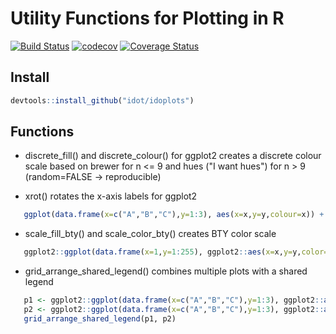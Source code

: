 Utility Functions for Plotting in R
===================================

[![Build Status](https://travis-ci.org/idot/idoplots.svg?branch=master)](https://travis-ci.org/idot/idoplots)
[![codecov](https://codecov.io/gh/idot/idoplots/branch/master/graph/badge.svg)](https://codecov.io/gh/idot/idoplots)
[![Coverage Status](https://coveralls.io/repos/github/idot/idoplots/badge.svg?branch=master)](https://coveralls.io/github/idot/idoplots?branch=master)

Install
-------

```R
devtools::install_github("idot/idoplots")
```

Functions
---------
* discrete_fill() and discrete_colour() for ggplot2
  creates a discrete colour scale based on brewer for n <= 9 and hues ("I want hues") for n > 9 (random=FALSE -> reproducible) 

* xrot() rotates the x-axis labels for ggplot2

```R
   ggplot(data.frame(x=c("A","B","C"),y=1:3), aes(x=x,y=y,colour=x)) + geom_point() + discrete_colour() + xrot()
```

* scale_fill_bty() and scale_color_bty() creates BTY color scale

```R
   ggplot2::ggplot(data.frame(x=1,y=1:255), ggplot2::aes(x=x,y=y,color=y,fill=y)) + ggplot2::geom_bar(stat="identity") + scale_color_bty() + scale_fill_bty()
```
* grid_arrange_shared_legend() combines multiple plots with a shared legend

```R
   p1 <- ggplot2::ggplot(data.frame(x=c("A","B","C"),y=1:3), ggplot2::aes(x=x,y=y,colour=x)) + ggplot2::geom_point()
   p2 <- ggplot2::ggplot(data.frame(x=c("A","B","C"),y=1:3), ggplot2::aes(x=x,y=y,colour=x)) + ggplot2::geom_point()
   grid_arrange_shared_legend(p1, p2) 
```




